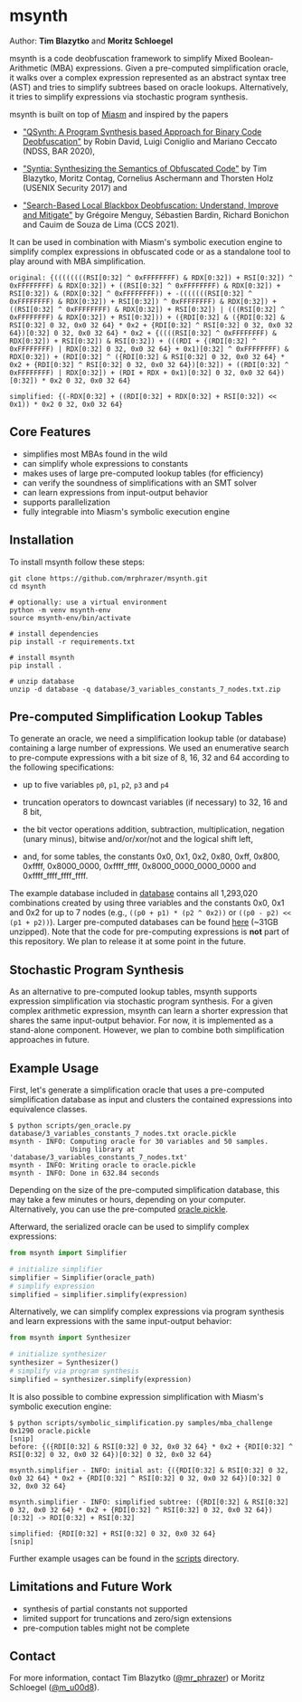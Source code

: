 # msynth
Author: **Tim Blazytko** and **Moritz Schloegel**

msynth is a code deobfuscation framework to simplify Mixed Boolean-Arithmetic (MBA) expressions. Given a pre-computed simplification oracle, it walks over a complex expression represented as an abstract syntax tree (AST) and tries to simplify subtrees based on oracle lookups. Alternatively, it tries to simplify expressions via stochastic program synthesis.  

msynth is built on top of [Miasm](https://github.com/cea-sec/miasm) and inspired by the papers 

* ["QSynth: A Program Synthesis based Approach for Binary Code Deobfuscation"](https://archive.bar/pdfs/bar2020-preprint9.pdf) by Robin David, Luigi Coniglio and Mariano Ceccato (NDSS, BAR 2020),

* ["Syntia: Synthesizing the Semantics of Obfuscated Code"](https://synthesis.to/papers/usenix17-syntia.pdf) by Tim Blazytko, Moritz Contag, Cornelius Aschermann and Thorsten Holz (USENIX Security 2017) and

* ["Search-Based Local Blackbox Deobfuscation: Understand, Improve and Mitigate"](https://binsec.github.io/assets/publications/papers/2021-ccs.pdf) by Grégoire Menguy, Sébastien Bardin, Richard Bonichon and Cauim de Souza de Lima (CCS 2021).


It can be used in combination with Miasm's symbolic execution engine to simplify complex expressions in obfuscated code or as a standalone tool to play around with MBA simplification.

```
original: {((((((((RSI[0:32] ^ 0xFFFFFFFF) & RDX[0:32]) + RSI[0:32]) ^ 0xFFFFFFFF) & RDX[0:32]) + ((RSI[0:32] ^ 0xFFFFFFFF) & RDX[0:32]) + RSI[0:32]) & (RDX[0:32] ^ 0xFFFFFFFF)) + -(((((((RSI[0:32] ^ 0xFFFFFFFF) & RDX[0:32]) + RSI[0:32]) ^ 0xFFFFFFFF) & RDX[0:32]) + ((RSI[0:32] ^ 0xFFFFFFFF) & RDX[0:32]) + RSI[0:32]) | (((RSI[0:32] ^ 0xFFFFFFFF) & RDX[0:32]) + RSI[0:32])) + ({RDI[0:32] & ({RDI[0:32] & RSI[0:32] 0 32, 0x0 32 64} * 0x2 + {RDI[0:32] ^ RSI[0:32] 0 32, 0x0 32 64})[0:32] 0 32, 0x0 32 64} * 0x2 + {((((RSI[0:32] ^ 0xFFFFFFFF) & RDX[0:32]) + RSI[0:32]) & RSI[0:32]) + (((RDI + {(RDI[0:32] ^ 0xFFFFFFFF) | RDX[0:32] 0 32, 0x0 32 64} + 0x1)[0:32] ^ 0xFFFFFFFF) & RDX[0:32]) + (RDI[0:32] ^ ({RDI[0:32] & RSI[0:32] 0 32, 0x0 32 64} * 0x2 + {RDI[0:32] ^ RSI[0:32] 0 32, 0x0 32 64})[0:32]) + ((RDI[0:32] ^ 0xFFFFFFFF) | RDX[0:32]) + (RDI + RDX + 0x1)[0:32] 0 32, 0x0 32 64})[0:32]) * 0x2 0 32, 0x0 32 64}

simplified: {(-RDX[0:32] + ((RDI[0:32] + RDX[0:32] + RSI[0:32]) << 0x1)) * 0x2 0 32, 0x0 32 64}
```


## Core Features

* simplifies most MBAs found in the wild
* can simplify whole expressions to constants
* makes uses of large pre-computed lookup tables (for efficiency)
* can verify the soundness of simplifications with an SMT solver
* can learn expressions from input-output behavior
* supports parallelization
* fully integrable into Miasm's symbolic execution engine

## Installation
To install msynth follow these steps:

```
git clone https://github.com/mrphrazer/msynth.git
cd msynth

# optionally: use a virtual environment
python -m venv msynth-env
source msynth-env/bin/activate

# install dependencies
pip install -r requirements.txt

# install msynth
pip install .

# unzip database
unzip -d database -q database/3_variables_constants_7_nodes.txt.zip
```


## Pre-computed Simplification Lookup Tables

To generate an oracle, we need a simplification lookup table (or database) containing a large number of expressions. We used an enumerative search to pre-compute expressions with a bit size of 8, 16, 32 and 64 according to the following specifications:

* up to five variables `p0`, `p1`, `p2`, `p3` and `p4`

* truncation operators to downcast variables (if necessary) to 32, 16 and 8 bit,

* the bit vector operations addition, subtraction, multiplication, negation (unary minus), bitwise and/or/xor/not and the logical shift left,

* and, for some tables, the constants 0x0, 0x1, 0x2, 0x80, 0xff, 0x800, 0xffff, 0x8000_0000, 0xffff_ffff, 0x8000_0000_0000_0000 and 0xffff_ffff_ffff_ffff.

The example database included in [database](/database/) contains all 1,293,020 combinations created by using three variables and the constants 0x0, 0x1 and 0x2 for up to 7 nodes (e.g., `((p0 + p1) * (p2 ^ 0x2))` or `((p0 - p2) << (p1 + p2))`). Larger pre-computed databases can be found [here](https://synthesis.to/code/simplification_databases.7z) (~31GB unzipped). Note that the code for pre-computing expressions is __not__ part of this repository. We plan to release it at some point in the future.

## Stochastic Program Synthesis

As an alternative to pre-computed lookup tables, msynth supports expression simplification via stochastic program synthesis. For a given complex arithmetic expression, msynth can learn a shorter expression that shares the same input-output behavior. For now, it is implemented as a stand-alone component. However, we plan to combine both simplification approaches in future.

## Example Usage

First, let's generate a simplification oracle that uses a pre-computed simplification database as input and clusters the contained expressions into equivalence classes.

```
$ python scripts/gen_oracle.py database/3_variables_constants_7_nodes.txt oracle.pickle
msynth - INFO: Computing oracle for 30 variables and 50 samples. 
               Using library at 'database/3_variables_constants_7_nodes.txt'
msynth - INFO: Writing oracle to oracle.pickle
msynth - INFO: Done in 632.84 seconds
```

Depending on the size of the pre-computed simplification database, this may take a few minutes or hours, depending on your computer. Alternatively, you can use the pre-computed [oracle.pickle](/oracle.pickle).

Afterward, the serialized oracle can be used to simplify complex expressions:

```python
from msynth import Simplifier

# initialize simplifier
simplifier = Simplifier(oracle_path)
# simplify expression
simplified = simplifier.simplify(expression)
```

Alternatively, we can simplify complex expressions via program synthesis and learn expressions with the same input-output behavior:

```python
from msynth import Synthesizer

# initialize synthesizer
synthesizer = Synthesizer()
# simplify via program synthesis
simplified = synthesizer.simplify(expression)
```

It is also possible to combine expression simplification with Miasm's symbolic execution engine:

```
$ python scripts/symbolic_simplification.py samples/mba_challenge 0x1290 oracle.pickle
[snip]
before: {({RDI[0:32] & RSI[0:32] 0 32, 0x0 32 64} * 0x2 + {RDI[0:32] ^ RSI[0:32] 0 32, 0x0 32 64})[0:32] 0 32, 0x0 32 64}

msynth.simplifier - INFO: initial ast: {({RDI[0:32] & RSI[0:32] 0 32, 0x0 32 64} * 0x2 + {RDI[0:32] ^ RSI[0:32] 0 32, 0x0 32 64})[0:32] 0 32, 0x0 32 64}

msynth.simplifier - INFO: simplified subtree: ({RDI[0:32] & RSI[0:32] 0 32, 0x0 32 64} * 0x2 + {RDI[0:32] ^ RSI[0:32] 0 32, 0x0 32 64})[0:32] -> RDI[0:32] + RSI[0:32]

simplified: {RDI[0:32] + RSI[0:32] 0 32, 0x0 32 64}
[snip]
```

Further example usages can be found in the [scripts](/scripts) directory.


## Limitations and Future Work

* synthesis of partial constants not supported
* limited support for truncations and zero/sign extensions
* pre-compution tables might not be complete

## Contact

For more information, contact Tim Blazytko ([@mr_phrazer](https://twitter.com/mr_phrazer)) or Moritz Schloegel ([@m_u00d8](https://twitter.com/m_u00d8)).
